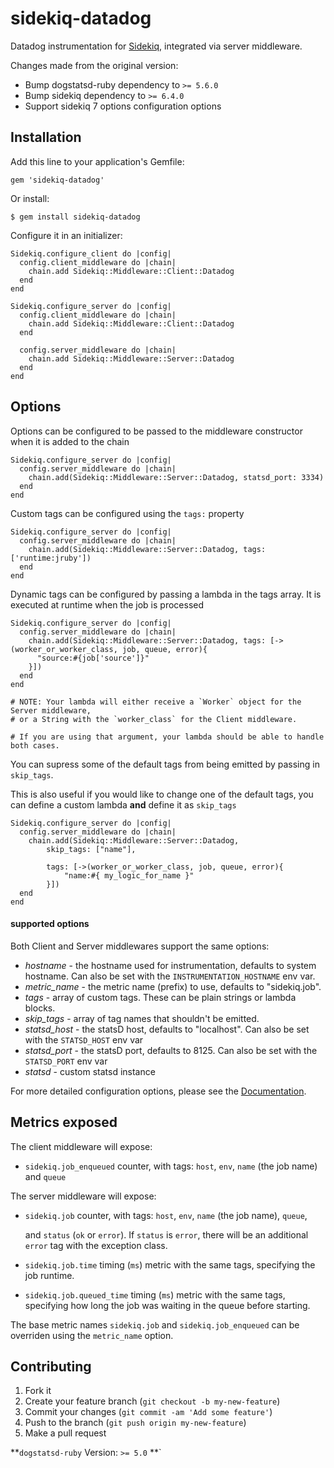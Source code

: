 sidekiq-datadog
=============

Datadog instrumentation for [Sidekiq](https://github.com/mperham/sidekiq), integrated via server middleware.

Changes made from the original version:

- Bump dogstatsd-ruby dependency to `>= 5.6.0`
- Bump sidekiq dependency to `>= 6.4.0`
- Support sidekiq 7 options configuration options

## Installation

Add this line to your application's Gemfile:

    gem 'sidekiq-datadog'

Or install:

    $ gem install sidekiq-datadog

Configure it in an initializer:

    Sidekiq.configure_client do |config|
      config.client_middleware do |chain|
        chain.add Sidekiq::Middleware::Client::Datadog
      end
    end

    Sidekiq.configure_server do |config|
      config.client_middleware do |chain|
        chain.add Sidekiq::Middleware::Client::Datadog
      end

      config.server_middleware do |chain|
        chain.add Sidekiq::Middleware::Server::Datadog
      end
    end

## Options

Options can be configured to be passed to the middleware constructor when it is added to the
chain

    Sidekiq.configure_server do |config|
      config.server_middleware do |chain|
        chain.add(Sidekiq::Middleware::Server::Datadog, statsd_port: 3334)
      end
    end

Custom tags can be configured using the `tags:` property

    Sidekiq.configure_server do |config|
      config.server_middleware do |chain|
        chain.add(Sidekiq::Middleware::Server::Datadog, tags: ['runtime:jruby'])
      end
    end

Dynamic tags can be configured by passing a lambda in the tags array. It is
executed at runtime when the job is processed

    Sidekiq.configure_server do |config|
      config.server_middleware do |chain|
        chain.add(Sidekiq::Middleware::Server::Datadog, tags: [->(worker_or_worker_class, job, queue, error){
          "source:#{job['source']}"
        }])
      end
    end

    # NOTE: Your lambda will either receive a `Worker` object for the Server middleware,
    # or a String with the `worker_class` for the Client middleware.

    # If you are using that argument, your lambda should be able to handle both cases.

You can supress some of the default tags from being emitted by passing in `skip_tags`.

This is also useful if you would like to change one of the default tags, you can define
a custom lambda **and** define it as `skip_tags`


    Sidekiq.configure_server do |config|
      config.server_middleware do |chain|
        chain.add(Sidekiq::Middleware::Server::Datadog,
            skip_tags: ["name"],

            tags: [->(worker_or_worker_class, job, queue, error){
                "name:#{ my_logic_for_name }"
            }])
      end
    end


#### supported options

Both Client and Server middlewares support the same options:

 - *hostname* - the hostname used for instrumentation, defaults to system hostname. Can also be set with the `INSTRUMENTATION_HOSTNAME` env var.
 - *metric_name* - the metric name (prefix) to use, defaults to "sidekiq.job".
 - *tags* - array of custom tags. These can be plain strings or lambda blocks.
 - *skip_tags* - array of tag names that shouldn't be emitted.
 - *statsd_host* - the statsD host, defaults to "localhost". Can also be set with the `STATSD_HOST` env var
 - *statsd_port* - the statsD port, defaults to 8125. Can also be set with the `STATSD_PORT` env var
 - *statsd* - custom statsd instance

For more detailed configuration options, please see the [Documentation](http://www.rubydoc.info/gems/sidekiq-datadog).

## Metrics exposed

The client middleware will expose:
- `sidekiq.job_enqueued` counter, with tags: `host`, `env`, `name` (the job name) and `queue`

The server middleware will expose:
- `sidekiq.job` counter, with tags: `host`, `env`, `name` (the job name), `queue`,

    and `status` (`ok` or `error`). If `status` is `error`, there will be an additional
    `error` tag with the exception class.
- `sidekiq.job.time` timing (`ms`) metric with the same tags, specifying the job runtime.
- `sidekiq.job.queued_time` timing (`ms`) metric with the same tags, specifying how long
    the job was waiting in the queue before starting.

The base metric names `sidekiq.job` and `sidekiq.job_enqueued` can be overriden using the
`metric_name` option.

## Contributing

1. Fork it
2. Create your feature branch (`git checkout -b my-new-feature`)
3. Commit your changes (`git commit -am 'Add some feature'`)
4. Push to the branch (`git push origin my-new-feature`)
5. Make a pull request


**`dogstatsd-ruby` Version: `>= 5.0` **`
